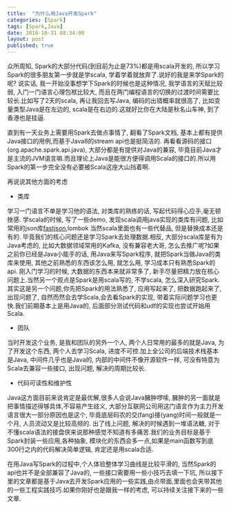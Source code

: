 ```yaml
---
title:  "为什么用Java开发Spark"
categories: [Spark]
tags: [Spark,Java]
date: 2018-10-31 08:34:00
layout: post
published: true
---
```


众所周知, Spark的大部分代码(到目前为止是73%)都是用scala开发的, 所以学习Spark的很多朋友第一步就是学scala, 学着学着就放弃了.说好的我是来学Spark的呢? 说实话, 我一开始没事想学下Spark的时候也是这种情况, 我学语言的天赋比较弱, 入门一门语言心理包袱比较大, 而且在两门编程语言的切换的过渡时间需要比较长.比如写了2天的scala, 再让我回去写Java, 编码的出错概率就很高了, 比如变量类型Java是在左边的, scala是在右边的.这就好比你在大陆是秋名山车神, 到了香港也是挂逼.

直到有一天业务上需要用Spark去做点事情了, 翻看了Spark文档, 基本上都有提供Java接口的用例,而基于Java8的stream api也是挺简洁的. 再看看源码的接口(org.apache.spark.api.java), 大部分都是有提供对Java的兼容, 毕竟目前Java才是主流的JVM语言嘛.而且理论上Java是能很方便得调用Scala的接口的.所以用Spark的第一步完全没有必要被Scala这座大山挡着啊.

再说说其他方面的考虑
* 类库

学习一门语言不单是学习他的语法, 对类库的熟练的话, 写起代码得心应手,毫无顿挫感. 学scala的时候, 写了一些demo, 发现scala调用java实现的类库有问题, 比如常用的json库[fastjson](https://github.com/alibaba/fastjson/issues/267),lombok 当然scala里面也有一些代替品, 但是替换成本还是有的. 毕竟我们的核心问题还是学习Spark去处理数据.相反, 大部分scala库是有为Java考虑的, 比如大数据领域常用的Kafka, 没有兼容老大哥, 怎么去推广呢?如果之前你已经是Java小能手的话, 用Java来写Spark程序, 就把Spark当做Java的类库来使用, 其他之前熟悉的东西该怎么用, 就怎么用, 学习成本只有熟悉Spark的api. 刚入门学习的时候, 大数据的东西本来就非常多了, 新手尽量把精力放在核心问题上.当然另一个观点是Spark是用scala写的, 不学scala, 怎么深入研究Spark. 其实这是另一个问题,你先把Spark的用法熟悉了, 应用写起来了, 把数据跑起来了, 出现问题了, 自然而然会去学Scala,会去看Spark的实现, 带着实际问题学习也更快.我们前期基本上是用Java的, 后面部分测试代码和udf的实现也尝试开始用Scala.
* 团队

当时开发这个业务, 是我和团队的另外一个人, 两个人日常用的最多的就是Java, 为了开发这个东西, 两个人去学习Scala, 进度不可控.加上全公司的后端技术栈基本是Java, 中间件几乎也是Java的, 内部的中间件不像开源软件一样, 可没有特意为Scala去兼容一些接口, 出现问题, 解决的周期比较长.
* 代码可读性和维护性

 Java这方面目前来说肯定是最优解,很多人会说Java臃肿啰嗦, 臃肿的另一面就是把事情描述得够具体,不容易产生歧义, 大部分互联网公司用这门语言作为主力开发语言很大一部分原因也是这个, 毕竟底层码农的交(fang)接(yang)时间一般就是一个月, 人员流动又是比较高频的. 出了线上问题, 解决的时候遇到一堆语法糖, 对于不懂scala语法的接盘侠来说那种感觉不知道有多痛苦.我们的业务目标是基于Spark封装一些应用,各种抽象, 模块化的东西会多一点,如果是main函数写到底300行之内的代码解决简单逻辑, 肯定还是用scala合适.

在用Java写Spark的过程中,个人体验整体学习曲线是比较平滑的, 当然Spark的api也并不是全部兼容了Java的, 一些接口需要用一些小技巧去填一下坑, 所以接下里的文章都是基于Java去开发Spark应用的一些实践,由点带面,里面也会夹带其他的一些工程实践技巧.如果你刚好也是跟我一样的考虑, 可以持续关注接下来的一些文章.